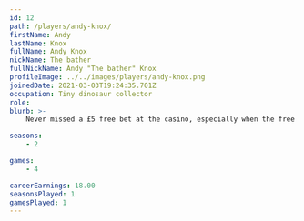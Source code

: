 ```yaml
---
id: 12
path: /players/andy-knox/
firstName: Andy
lastName: Knox
fullName: Andy Knox
nickName: The bather
fullNickName: Andy "The bather" Knox
profileImage: ../../images/players/andy-knox.png
joinedDate: 2021-03-03T19:24:35.701Z
occupation: Tiny dinosaur collector
role:
blurb: >-
    Never missed a £5 free bet at the casino, especially when the free buffet was on! Northener... <br /> His biggest tournament win to date is circa $33 probably. <br /> Loves baths even more than poker

seasons:
    - 2

games:
    - 4

careerEarnings: 18.00
seasonsPlayed: 1
gamesPlayed: 1
---
```

